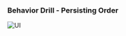 <h3>Behavior Drill - Persisting Order</h3>
<img src="http://i.minus.com/iUEfZmF01Yyoq.png" alt="UI" title="UI Interface" />


